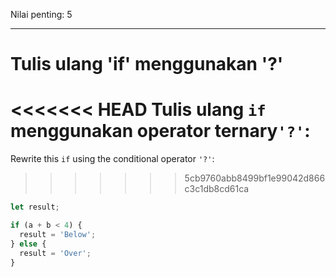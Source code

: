 Nilai penting: 5

---

# Tulis ulang 'if' menggunakan '?'

<<<<<<< HEAD
Tulis ulang `if` menggunakan operator ternary` '?' `:
=======
Rewrite this `if` using the conditional operator `'?'`:
>>>>>>> 5cb9760abb8499bf1e99042d866c3c1db8cd61ca

```js
let result;

if (a + b < 4) {
  result = 'Below';
} else {
  result = 'Over';
}
```
